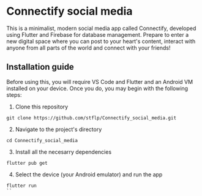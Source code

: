 # Connectify social media

This is a minimalist, modern social media app called Connectify, developed using Flutter and Firebase for database management. Prepare to enter a new digital space where you can post to your heart's content, interact with anyone from all parts of the world and connect with your friends!

## Installation guide

Before using this, you will require VS Code and Flutter and an Android VM installed on your device.
Once you do, you may begin with the following steps:

1. Clone this repository
```
git clone https://github.com/stflp/Connectify_social_media.git
```

2. Navigate to the project's directory
```
cd Connectify_social_media
```

3. Install all the necesarry dependencies
```
flutter pub get
```

4. Select the device (your Android emulator) and run the app
```
flutter run
``
